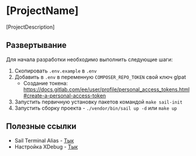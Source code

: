 # [ProjectName]
[ProjectDescription]


## Развертывание
Для начала разработки необходимо выполнить следующие шаги:
1. Скопировать `.env.example` в `.env`
2. Добавить в `.env` в переменную `COMPOSER_REPO_TOKEN` свой ключ glpat 
   - Создание токена: https://docs.gitlab.com/ee/user/profile/personal_access_tokens.html#create-a-personal-access-token
3. Запустить первичную установку пакетов командой `make sail-init`
4. Запустить сборку проекта - `./vendor/bin/sail up -d` или `make up`


## Полезные ссылки
- Sail Terminal Alias - [Тык](https://inetstudio.gitlab.yandexcloud.net/inetstudio/blueprints/laravel/laravel-sail-template#sail-terminal-alias)
- Настройка XDebug - [Тык](https://inetstudio.gitlab.yandexcloud.net/inetstudio/blueprints/laravel/laravel-sail-template#%D0%BD%D0%B0%D1%81%D1%82%D1%80%D0%BE%D0%B9%D0%BA%D0%B0-xdebug)
